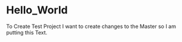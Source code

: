# Hello_World
To Create Test Project
I want to create changes to the Master so I am putting this Text.
